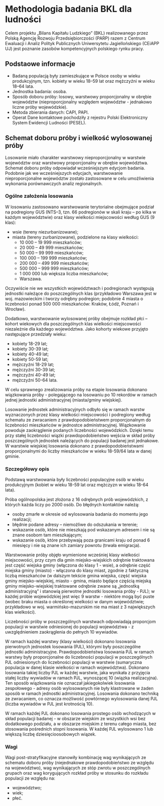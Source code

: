 # Methodologia badania BKL dla ludności

Celem projektu „Bilans Kapitału Ludzkiego” (BKL) realizowanego przez Polską Agencję Rozwoju Przedsiębiorczości (PARP) razem z Centrum Ewaluacji i Analiz Polityk Publicznych Uniwersytetu Jagiellońskiego (CEiAPP UJ) jest poznanie zasobów kompetencyjnych polskiego rynku pracy. 

## Podstaowe informacje

+ Badaną populacją były zamieszkujące w Polsce osoby w wieku produkcyjnym, tzn. kobiety w wieku 18–59 lat oraz mężczyźni w wieku 18–64 lata. 
+ Jednostka badania: osoba.
+ Sposób doboru próby: losowy, warstwowy proporcjonalny w obrębie województw (nieproporcjonalny względem województw - jednakowo liczne próby wojewódzkie).
+ Metoda zbierania danych: CAPI,  PAPI.
+ Operat Dane kontaktowe pochodziły z rejestru Polski Elektroniczny System Ewidencji Ludności (PESEL).

## Schemat doboru próby i wielkość wylosowanej próby

Losowanie miało charakter warstwowy nieproporcjonalny w warstwie województw oraz warstwowy proporcjonalny w obrębie województwa. Schemat doboru próby odpowiadał wcześniejszym edycjom badania. Podobnie jak we wcześniejszych edycjach, warstwowanie nieproporcjonalne województw zostało zastosowane w celu umożliwienia wykonania porównawczych analiz regionalnych. 

### Ogólne założenia losowania

W losowaniu zastosowano warstwowanie terytorialne obejmujące podział na podregiony GUS (NTS–3, tzn. 66 podregionów w skali kraju – po kilka w każdym województwie) oraz klasy wielkości miejscowości według GUS (9 klas):

+ wsie (tereny niezurbanizowane);
+ miasta (tereny zurbanizowane), podzielone na klasy wielkości:
    + 10 000 – 19 999 mieszkańców;
    + 20 000 – 49 999 mieszkańców;
    + 50 000 – 99 999 mieszkańców;
    + 100 000 – 199 999 mieszkańców;
    + 200 000 – 499 999 mieszkańców;
    + 500 000 – 999 999 mieszkańców;
    + 1 000 000 lub większa liczba mieszkańców;
    + Warszawa.

Oczywiście nie we wszystkich województwach i podregionach występują jednostki należące do poszczególnych klas (przykładowo Warszawa jest w woj. mazowieckim i tworzy odrębny podregion; podobnie 4 miasta o liczebności ponad 500 000 mieszkańców: Kraków, Łódź, Poznań i Wrocław).

Dodatkowo, warstwowanie wylosowanej próby obejmuje rozkład płci – kohort wiekowych dla poszczególnych klas wielkości miejscowości niezależnie dla każdego województwa. Jako kohorty wiekowe przyjęto następujące przedziały wieku:

+ kobiety 18-29 lat;
+ kobiety 30-39 lat;
+ kobiety 40-49 lat;
+ kobiety 50-59 lat;
+ mężczyźni 18-29 lat;
+ mężczyźni 30-39 lat;
+ mężczyźni 40-49 lat;
+ mężczyźni 50-64 lata.

W celu sprawnego zrealizowania próby na etapie losowania dokonano wiązkowania próby - polegającego na losowaniu po 10 rekordów w ramach jednej jednostki administracyjnej (miasta/gminy wiejskiej). 

Losowanie jednostek administracyjnych odbyło się w ramach warstw wyznaczonych przez klasy wielkości miejscowości i podregiony według schematu ze zwracaniem z prawdopodobieństwem proporcjonalnym do liczebności mieszkańców w jednostce administracyjnej. Wiązkowanie powoduje zaokrąglenie podanych liczebności wojewódzkich. Dzięki temu przy stałej liczebności wiązki prawdopodobieństwo wejścia w skład próby poszczególnych jednostek należących do populacji badanej jest jednakowe. W warstwie wiejskiej losowania dokonano z prawdopodobieństwami proporcjonalnymi do  liczby mieszkańców w wieku 18-59/64 lata w danej gminie.

### Szczegółowy opis

Podstawą warstwowania były liczebności populacyjne osób w wieku produkcyjnym (kobiet w wieku 18-59 lat oraz mężczyzn w wieku 18-64 lata). 

Próba ogólnopolska jest złożona z 16 odrębnych prób wojewódzkich, z których każda liczy po 2000 osób. Do błędnych kontaktów należą:
+ osoby zmarłe w okresie od wylosowania badania do momentu jego realizacji;
+ błędnie podane adresy – niemożliwe do odszukania w terenie;
+ wskazanie osób, które nie mieszkają pod wskazanym adresem i nie są znane osobom tam mieszkającym;
+ wskazanie osób, które przebywają poza granicami kraju od ponad 6 miesięcy i nie są znane ich zamiary powrotu (trwała emigracja).

Warstwowanie próby objęło wymienione wcześniej klasy wielkości miejscowości, przy czym dla gmin miejsko-wiejskich odrębnie traktowana jest część wiejska gminy (włączona do klasy 1 - wsie), a odrębnie część miejska gminy (miasto) - włączona do klasy miast, zgodnie z faktyczną liczbą mieszkańców (w dalszym tekście gmina wiejska, część wiejska gminy miejsko-wiejskiej, miasto - gmina, miasto będące częścią miejską gminy miejsko-wiejskiej traktowane odrębnie zwane są „jednostką administracyjną” i stanowią pierwotne jednostki losowania próby - PJL); w każdej próbie wojewódzkiej jest więc 9 warstw - niektóre mogą być puste (wobec braku miasta o określonej wielkości w danym województwie; przykładowo w woj. warmińsko-mazurskim nie ma miast z 3 największych klas wielkości). 

Liczebności próby w poszczególnych warstwach odpowiadają proporcjom populacji w warstwie odniesionej do populacji województwa - z uwzględnieniem zaokrąglenia do pełnych 10 wywiadów.

W ramach każdej warstwy (klasy wielkości) dokonano losowania pierwotnych jednostek losowania (PJL), którymi były poszczególne jednostki administracyjne. Prawdopodobieństwa losowania PJL w ramach warstwy były proporcjonalne do liczebności populacji w poszczególnych PJL odniesionych do liczebności populacji w warstwie (sumaryczna populacja w danej klasie wielkości w ramach województwa). Dokonano losowania takiej liczby PJL w każdej warstwie, jaka wynikała z przyjęcia stałej liczby wywiadów w ramach PJL, wynoszącej 10 (wiązka realizacyjna). Ten sposób wiązkowania nie oznaczał jakiegokolwiek losowania zespołowego - adresy osób wylosowanych nie były klastrowane w żaden sposób w ramach jednostki administracyjnej. Losowania dokonano techniką ze zwracaniem, co oznacza możliwość powtórnego wylosowania danej PJL (liczba wywiadów w PJL jest krotnością 10). 

W ramach każdej PJL dokonano losowania prostego osób wchodzących w skład populacji badanej - w obszarze wiejskim ze wszystkich wsi bez dodatkowego podziału, a w obszarze miejskim z terenu całego miasta, bez stosowania pośrednich stopni losowania. W każdej PJL wylosowano 1 lub większą liczbę dziesięcioosobowych wiązek.

### Wagi

Wagi post-stratyfikacyjne stanowiły kombinację wag wynikających ze schematu doboru próby (niejednakowe prawdopodobieństwo ze względu na województwo), wag wynikających ze stóp zwrotu w poszczególnych grupach oraz wag korygujących rozkład próby w stosunku do rozkładu populacji ze względu na:

+ województwo; 
+ wiek; 
+ płeć.



